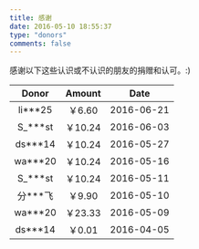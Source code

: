 ```yaml
---
title: 感谢
date: 2016-05-10 18:55:37
type: "donors"
comments: false
---
```


感谢以下这些认识或不认识的朋友的捐赠和认可。:)

| Donor | Amount | Date |
|:--------:|:--------:|:--------:|
| li\***25 | ￥6.60 | 2016-06-21 |
| S_\***st | ￥10.24 | 2016-06-03 |
| ds\***14 | ￥10.24 | 2016-05-27 |
| wa\***20 | ￥10.24 | 2016-05-16 |
| S_\***st | ￥10.24 | 2016-05-11 |
| 分\***飞 | ￥9.90 | 2016-05-10 |
| wa\***20 | ￥23.33 | 2016-05-09 |
| ds\***14 | ￥0.01 | 2016-04-05 |

